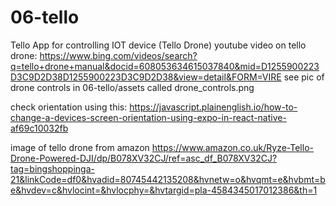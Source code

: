 # 06-tello
Tello App for controlling IOT device (Tello Drone)
youtube video on tello drone:
https://www.bing.com/videos/search?q=tello+drone+manual&docid=608053634615037840&mid=D1255900223D3C9D2D38D1255900223D3C9D2D38&view=detail&FORM=VIRE
see pic of drone controls in 06-tello/assets called drone_controls.png

check orientation using this:
https://javascript.plainenglish.io/how-to-change-a-devices-screen-orientation-using-expo-in-react-native-af69c10032fb

image of tello drone from amazon
https://www.amazon.co.uk/Ryze-Tello-Drone-Powered-DJI/dp/B078XV32CJ/ref=asc_df_B078XV32CJ?tag=bingshoppinga-21&linkCode=df0&hvadid=80745442135208&hvnetw=o&hvqmt=e&hvbmt=be&hvdev=c&hvlocint=&hvlocphy=&hvtargid=pla-4584345017012386&th=1
